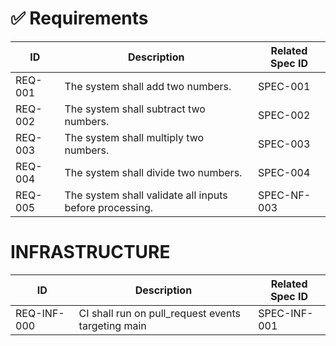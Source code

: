 # ✅ Requirements

| ID      | Description                                      | Related Spec ID |
|---------|--------------------------------------------------|-----------------|
| REQ-001 | The system shall add two numbers.                | SPEC-001        |
| REQ-002 | The system shall subtract two numbers.           | SPEC-002        |
| REQ-003 | The system shall multiply two numbers.           | SPEC-003        |
| REQ-004 | The system shall divide two numbers.             | SPEC-004        |
| REQ-005 | The system shall validate all inputs before processing. | SPEC-NF-003 |

# INFRASTRUCTURE
| ID         | Description                                       | Related Spec ID  |
|------------|---------------------------------------------------|------------------|
| REQ-INF-000 | CI shall run on pull_request events targeting main | SPEC-INF-001   |
